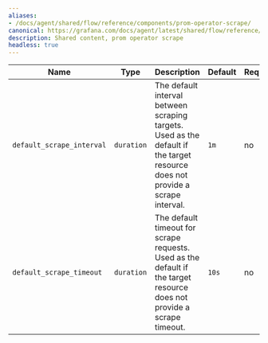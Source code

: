 ```yaml
---
aliases:
- /docs/agent/shared/flow/reference/components/prom-operator-scrape/
canonical: https://grafana.com/docs/agent/latest/shared/flow/reference/components/prom-operator-scrape/
description: Shared content, prom operator scrape
headless: true
---
```


Name | Type | Description | Default | Required
---- | ---- | ----------- | ------- | --------
`default_scrape_interval` | `duration` | The default interval between scraping targets. Used as the default if the target resource does not provide a scrape interval. | `1m` | no
`default_scrape_timeout` | `duration` | The default timeout for scrape requests. Used as the default if the target resource does not provide a scrape timeout. | `10s` | no
